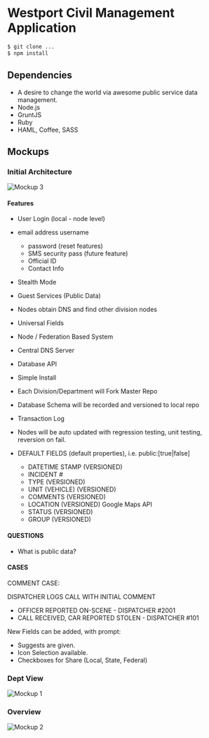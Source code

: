 Westport Civil Management Application
========


```bash
$ git clone ...
$ npm install
```
## Dependencies
* A desire to change the world via awesome public service data management.
* Node.js
* GruntJS
* Ruby
* HAML, Coffee, SASS
 

## Mockups

### Initial Architecture
![Mockup 3][3]

#### Features

* User Login (local - node level)

* email address username
	- password (reset features)
	- SMS security pass (future feature)
	- Official ID
	- Contact Info

* Stealth Mode
* Guest Services (Public Data)
* Nodes obtain DNS and find other division nodes
* Universal Fields
* Node / Federation Based System
* Central DNS Server
* Database API
* Simple Install
* Each Division/Department will Fork Master Repo
* Database Schema will be recorded and versioned to local repo
* Transaction Log
* Nodes will be auto updated with regression testing, unit testing, reversion on fail.

* DEFAULT FIELDS  (default properties), i.e. public:[true|false]
	* DATETIME STAMP	(VERSIONED)
	* INCIDENT #
	* TYPE			(VERSIONED)
	* UNIT (VEHICLE) 	(VERSIONED)
	* COMMENTS 		(VERSIONED)
	* LOCATION 		(VERSIONED)	Google Maps API
	* STATUS 		(VERSIONED)
	* GROUP 		(VERSIONED)

#### QUESTIONS
* What is public data?

#### CASES
COMMENT CASE:

DISPATCHER LOGS CALL WITH INITIAL COMMENT
* OFFICER REPORTED ON-SCENE - DISPATCHER #2001
* CALL RECEIVED, CAR REPORTED STOLEN - DISPATCHER #101


New Fields can be added, with prompt:
* Suggests are given.
* Icon Selection available. 
* Checkboxes for Share (Local, State, Federal)


### Dept View
![Mockup 1][1]

### Overview
![Mockup 2][2]

[1]: https://s3.amazonaws.com/iMediaS3/westport/CivilAppDeptView.png "Dept View"
[2]: https://s3.amazonaws.com/iMediaS3/westport/Civil+AppOverview.png "Overview"
[3]: https://s3.amazonaws.com/iMediaS3/20130522_134228.jpg "Initial Architecture"
